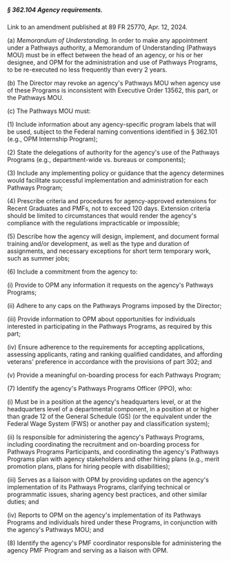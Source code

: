 ##### § 362.104 Agency requirements. #####

Link to an amendment published at 89 FR 25770, Apr. 12, 2024.

(a) *Memorandum of Understanding.* In order to make any appointment under a Pathways authority, a Memorandum of Understanding (Pathways MOU) must be in effect between the head of an agency, or his or her designee, and OPM for the administration and use of Pathways Programs, to be re-executed no less frequently than every 2 years.

(b) The Director may revoke an agency's Pathways MOU when agency use of these Programs is inconsistent with Executive Order 13562, this part, or the Pathways MOU.

(c) The Pathways MOU must:

(1) Include information about any agency-specific program labels that will be used, subject to the Federal naming conventions identified in § 362.101 (e.g., OPM Internship Program);

(2) State the delegations of authority for the agency's use of the Pathways Programs (e.g., department-wide vs. bureaus or components);

(3) Include any implementing policy or guidance that the agency determines would facilitate successful implementation and administration for each Pathways Program;

(4) Prescribe criteria and procedures for agency-approved extensions for Recent Graduates and PMFs, not to exceed 120 days. Extension criteria should be limited to circumstances that would render the agency's compliance with the regulations impracticable or impossible;

(5) Describe how the agency will design, implement, and document formal training and/or development, as well as the type and duration of assignments, and necessary exceptions for short term temporary work, such as summer jobs;

(6) Include a commitment from the agency to:

(i) Provide to OPM any information it requests on the agency's Pathways Programs;

(ii) Adhere to any caps on the Pathways Programs imposed by the Director;

(iii) Provide information to OPM about opportunities for individuals interested in participating in the Pathways Programs, as required by this part;

(iv) Ensure adherence to the requirements for accepting applications, assessing applicants, rating and ranking qualified candidates, and affording veterans' preference in accordance with the provisions of part 302; and

(v) Provide a meaningful on-boarding process for each Pathways Program;

(7) Identify the agency's Pathways Programs Officer (PPO), who:

(i) Must be in a position at the agency's headquarters level, or at the headquarters level of a departmental component, in a position at or higher than grade 12 of the General Schedule (GS) (or the equivalent under the Federal Wage System (FWS) or another pay and classification system);

(ii) Is responsible for administering the agency's Pathways Programs, including coordinating the recruitment and on-boarding process for Pathways Programs Participants, and coordinating the agency's Pathways Programs plan with agency stakeholders and other hiring plans (e.g., merit promotion plans, plans for hiring people with disabilities);

(iii) Serves as a liaison with OPM by providing updates on the agency's implementation of its Pathways Programs, clarifying technical or programmatic issues, sharing agency best practices, and other similar duties; and

(iv) Reports to OPM on the agency's implementation of its Pathways Programs and individuals hired under these Programs, in conjunction with the agency's Pathways MOU; and

(8) Identify the agency's PMF coordinator responsible for administering the agency PMF Program and serving as a liaison with OPM.